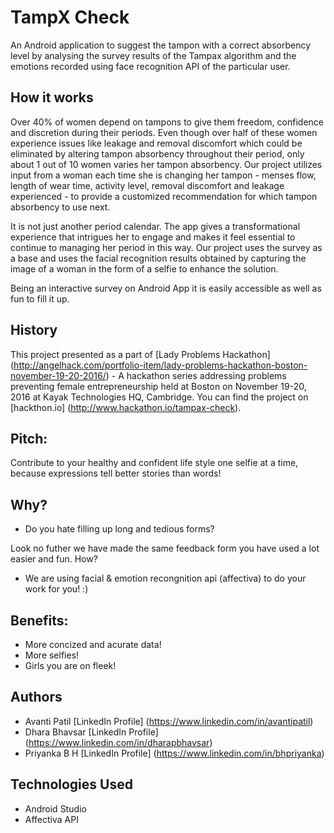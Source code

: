 # TampX Check 
An Android application to suggest the tampon with a correct absorbency level by analysing the survey results of the Tampax algorithm and the emotions recorded using face recognition API of the particular user.

## How it works 
Over 40% of women depend on tampons to give them freedom, confidence and discretion during their periods. Even though over half of these women experience issues like leakage and removal discomfort which could be eliminated by altering tampon absorbency throughout their period, only about 1 out of 10 women varies her tampon absorbency. Our project utilizes input from a woman each time she is changing her tampon - menses flow, length of wear time, activity level, removal discomfort and leakage experienced - to provide a customized recommendation for which tampon absorbency to use next. 

It is not just another period calendar. The app gives a transformational experience that intrigues her to engage and makes it feel essential to continue to managing her period in this way. Our project uses the survey as a base and uses the facial recognition results obtained by capturing the image of a woman in the form of a selfie to enhance the solution.

Being an interactive survey on Android App it is easily accessible as well as fun to fill it up.

## History
This project presented as a part of [Lady Problems Hackathon] (http://angelhack.com/portfolio-item/lady-problems-hackathon-boston-november-19-20-2016/) - A hackathon series addressing problems preventing female entrepreneurship held at Boston on November 19-20, 2016 at Kayak Technologies HQ, Cambridge. You can find the project on [hackthon.io] (http://www.hackathon.io/tampax-check).

## Pitch:
Contribute to your healthy and confident life style one selfie at a time,
because expressions tell better stories than words!

## Why? 
* Do you hate filling up long and tedious forms?

Look no futher we have made the same feedback form you have used a lot easier and fun.
How? 
* We are using facial & emotion recongnition api (affectiva) to do your work for you! :)

## Benefits:
* More concized and acurate data!
* More selfies!
* Girls you are on fleek!

## Authors
* Avanti Patil [LinkedIn Profile] (https://www.linkedin.com/in/avantipatil)
* Dhara Bhavsar [LinkedIn Profile] (https://www.linkedin.com/in/dharapbhavsar)
* Priyanka B H [LinkedIn Profile] (https://www.linkedin.com/in/bhpriyanka)

## Technologies Used
* Android Studio
* Affectiva API

